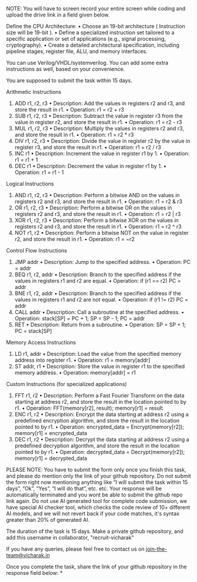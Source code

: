 NOTE: You will have to screen record your entire screen while coding and upload the drive link in a field given below.

Define the CPU Architecture:
   •    Choose an 19-bit architecture ( Instruction size will be 19-bit ).
   •    Define a specialized instruction set tailored to a specific application or set of applications (e.g., signal processing, cryptography).
   •    Create a detailed architectural specification, including pipeline stages, register file, ALU, and memory interfaces. 

You can use Verilog/VHDL/systemverilog. You can add some extra instructions as well, based on your convenience.

You are supposed to submit the task within 15 days.

Arithmetic Instructions    
1.    ADD r1, r2, r3
   •    Description: Add the values in registers r2 and r3, and store the result in r1.
   •    Operation: r1 = r2 + r3
2.    SUB r1, r2, r3
   •    Description: Subtract the value in register r3 from the value in register r2, and store the result in r1.
   •    Operation: r1 = r2 - r3 
3.    MUL r1, r2, r3
   •    Description: Multiply the values in registers r2 and r3, and store the result in r1.
   •    Operation: r1 = r2 * r3
4.    DIV r1, r2, r3
   •    Description: Divide the value in register r2 by the value in register r3, and store the result in r1.
   •    Operation: r1 = r2 / r3
5.    INC r1
   •    Description: Increment the value in register r1 by 1.
   •    Operation: r1 = r1 + 1
6.    DEC r1
   •    Description: Decrement the value in register r1 by 1.
   •    Operation: r1 = r1 - 1

Logical Instructions    
1.    AND r1, r2, r3
   •    Description: Perform a bitwise AND on the values in registers r2 and r3, and store the result in r1.
   •    Operation: r1 = r2 & r3
2.    OR r1, r2, r3
   •    Description: Perform a bitwise OR on the values in registers r2 and r3, and store the result in r1.
   •    Operation: r1 = r2 | r3
3.    XOR r1, r2, r3
   •    Description: Perform a bitwise XOR on the values in registers r2 and r3, and store the result in r1.
   •    Operation: r1 = r2 ^ r3
4.    NOT r1, r2
   •    Description: Perform a bitwise NOT on the value in register r2, and store the result in r1.
   •    Operation: r1 = ~r2

Control Flow Instructions    
1.    JMP addr
   •    Description: Jump to the specified address.
   •    Operation: PC = addr
2.    BEQ r1, r2, addr
   •    Description: Branch to the specified address if the values in registers r1 and r2 are equal.
   •    Operation: if (r1 == r2) PC = addr
3.    BNE r1, r2, addr
   •    Description: Branch to the specified address if the values in registers r1 and r2 are not equal.
   •    Operation: if (r1 != r2) PC = addr
4.    CALL addr
   •    Description: Call a subroutine at the specified address.
   •    Operation: stack[SP] = PC + 1; SP = SP - 1; PC = addr
5.    RET
   •    Description: Return from a subroutine.
   •    Operation: SP = SP + 1; PC = stack[SP]

Memory Access Instructions    
1.    LD r1, addr
   •    Description: Load the value from the specified memory address into register r1.
   •    Operation: r1 = memory[addr]
2.    ST addr, r1
   •    Description: Store the value in register r1 to the specified memory address.
   •    Operation: memory[addr] = r1

Custom Instructions (for specialized applications)    
1.    FFT r1, r2
   •    Description: Perform a Fast Fourier Transform on the data starting at address r2, and store the result in the location pointed to by r1.
   •    Operation: FFT(memory[r2], result); memory[r1] = result
2.    ENC r1, r2
   •    Description: Encrypt the data starting at address r2 using a predefined encryption algorithm, and store the result in the location pointed to by r1.
   •    Operation: encrypted_data = Encrypt(memory[r2]); memory[r1] = encrypted_data
3.    DEC r1, r2
   •    Description: Decrypt the data starting at address r2 using a predefined decryption algorithm, and store the result in the location pointed to by r1.
   •    Operation: decrypted_data = Decrypt(memory[r2]); memory[r1] = decrypted_data

PLEASE NOTE: You have to submit the form only once you finish this task, and please do mention only the link of your github repository. Do not submit the form right now mentioning anything like “I will submit the task within 15 days”, “Ok”, “Yes”, “I will do that”, etc. etc. Your response will be automatically terminated and you wont be able to submit the github repo link again.
Do not use AI generated tool for complete code submission, we have special AI checker tool, which checks the code review of 10+ different AI models, and we will not revert back if your code matches, it's syntax greater than 20% of generated AI.

The duration of the task is 15 days. Make a private github repository, and add this username in collaborator, "recruit-vicharak"

If you have any queries, please feel free to contact us on join-the-team@vicharak.in

Once you complete the task, share the link of your github repository in the response field below:
*
